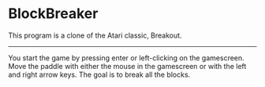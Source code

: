 # BlockBreaker
This program is a clone of the Atari classic, Breakout.

****************************************************************************
You start the game by pressing enter or left-clicking on the gamescreen.
Move the paddle with either the mouse in the gamescreen or with the left and right arrow keys.
The goal is to break all the blocks.
